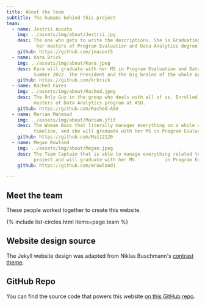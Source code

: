 ```yaml
---
title: About the team
subtitle: The humans behind this project
team:
  - name: Jestrii Acosta
    img: ../assets/img/about/Jestrii.jpg
    desc: The one who gets to write the descriptions. She is Graduating with
           her masters of Program Evaluation and Data Analytics degree           at ASU in Summer 2022.
    github: https://github.com/jmacost5
  - name: Kara Brick
    img: ../assets/img/about/Kara.jpeg
    desc: Kara will graduate with her MS in Program Evaluation and Data Analytics 
          Summer 2022. The President and the big brains of the whole operation. 
    github: https://github.com/krbrick
  - name: Rached Fares
    img: ../assets/img/about/Rached.jpeg
    desc: The Only Guy in the group who deals with all of us. Enrolled in the 
          masters of Data Analytics program at ASU.   
    github: https://github.com/Rached-ASU
  - name: Mariam Mahmoud
    img: ../assets/img/about/Mariam.jfif
    desc: The Woman Boss that literally manages everything on a whole other 
          timeline, and she will graduate with her MS in Program Evaluation           and Data Analytics in Fall 2022.           
    github: https://github.com/Ma112120
  - name: Megan Rowland
    img: ../assets/img/about/Megan.jpeg
    desc: The Team Captain that is able to manage everything related to the 
          project and will graduate with her MS           in Program Evaluation and Data Analytics in Fall 2022.               
    github: https://github.com/mrowland1

---
```


## Meet the team

These people worked together to create this website.

{% include list-circles.html items=page.team %}

## Website design source

The Jekyll website design was adapted from Niklas Buschmann's [contrast theme](https://github.com/niklasbuschmann/contrast).

## GitHub Repo

You can find the source code that powers this website [on this GitHub repo](https://github.com/R-Class/cpp-528-template).

<!--- CSS for Circles --->

<style>

/* now starting CSS for circles down below */
.list-circles {
  text-align: center;

}

.list-circles-item {
  display: inline-block;
  width: 240px;
  vertical-align: top;
  margin: 0;
  padding: 20px;
}

/* make the background a bit brighter than the current dark gray (#282828) */
.list-circles-item:hover {
  background: #5e5e5e;
}

.list-circles-item .item-img {
  max-width: 200px;
  height: 200px;
  -webkit-border-radius: 50%;
  -moz-border-radius: 50%;
  border-radius: 50%;
  border: 1px solid #777;
}

.list-circles-item .item-desc {
  font-size: 16px;
}

.list-circles-item .item-links {
  margin-top: 5px;
}

.list-circles-item .item-link {
  margin:0 3px;
  color: #FFFFFF;
  text-decoration: none !important;
}

.list-circles-item .item-link:hover {
  color: #000000;
}

</style>
